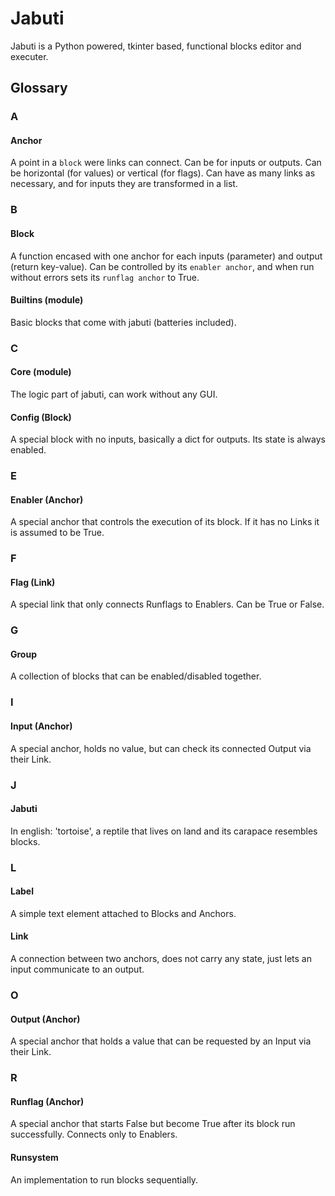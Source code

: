 # Jabuti

Jabuti is a Python powered, tkinter based, functional blocks editor and executer.

## Glossary

### A

#### Anchor

A point in a ``block`` were links can connect. Can be for inputs or outputs. Can be horizontal (for values) or vertical (for flags).
Can have as many links as necessary, and for inputs they are transformed in a list.

### B

#### Block

A function encased with one anchor for each inputs (parameter) and output (return key-value).
Can be controlled by its ``enabler anchor``, and when run without errors sets its ``runflag anchor`` to True.

#### Builtins (module)

Basic blocks that come with jabuti (batteries included).

### C

#### Core (module)

The logic part of jabuti, can work without any GUI.

#### Config (Block)

A special block with no inputs, basically a dict for outputs. Its state is always enabled.

### E

#### Enabler (Anchor)

A special anchor that controls the execution of its block. If it has no Links it is assumed to be True.

### F

#### Flag (Link)

A special link that only connects Runflags to Enablers. Can be True or False.

### G

#### Group

A collection of blocks that can be enabled/disabled together.

### I

#### Input (Anchor)

A special anchor, holds no value, but can check its connected Output via their Link.

### J

#### Jabuti

In english: 'tortoise', a reptile that lives on land and its carapace resembles blocks.

### L

#### Label

A simple text element attached to Blocks and Anchors.

#### Link

A connection between two anchors, does not carry any state, just lets an input communicate to an output.

### O

#### Output (Anchor)

A special anchor that holds a value that can be requested by an Input via their Link.

### R

#### Runflag (Anchor)

A special anchor that starts False but become True after its block run successfully. Connects only to Enablers.

#### Runsystem

An implementation to run blocks sequentially.
